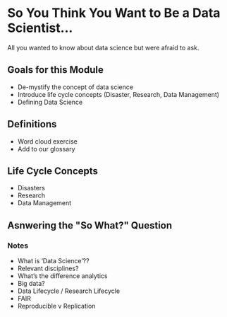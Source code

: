 # So You Think You Want to Be a Data Scientist...

All you wanted to know about data science but were afraid to ask.

## Goals for this Module
* De-mystify the concept of data science
* Introduce life cycle concepts (Disaster, Research, Data Management)
* Defining Data Science

## Definitions
* Word cloud exercise
* Add to our glossary

## Life Cycle Concepts
* Disasters
* Research
* Data Management

## Asnwering the "So What?" Question

### Notes
* What is ‘Data Science’??
* Relevant disciplines?
* What’s the difference analytics
* Big data?
* Data Lifecycle / Research Lifecycle
* FAIR
* Reproducible v Replication


